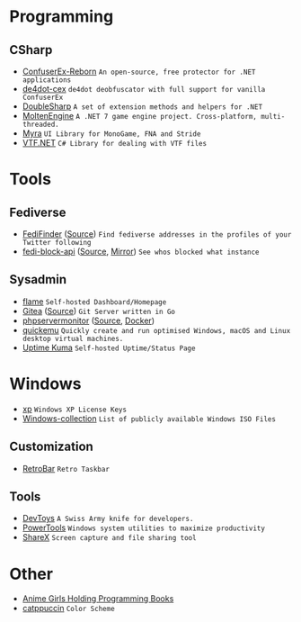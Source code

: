 # Programming
## CSharp
- [ConfuserEx-Reborn](https://github.com/CubeCoders/ConfuserEx-Reborn) `An open-source, free protector for .NET applications`
- [de4dot-cex](https://github.com/ViRb3/de4dot-cex) `de4dot deobfuscator with full support for vanilla ConfuserEx`
- [DoubleSharp](https://github.com/daeken/DoubleSharp) `A set of extension methods and helpers for .NET`
- [MoltenEngine](https://github.com/Syncaidius/MoltenEngine) `A .NET 7 game engine project. Cross-platform, multi-threaded.`
- [Myra](https://github.com/rds1983/Myra) `UI Library for MonoGame, FNA and Stride`
- [VTF.NET](https://github.com/marv7000/VTF.NET) `C# Library for dealing with VTF files`

# Tools
## Fediverse
- [FediFinder](https://finder.dariox.club) ([Source](https://github.com/lucahammer/fedifinder)) `Find fediverse addresses in the profiles of your Twitter following`
- [fedi-block-api](https://github.com/ktwrd/fedi-block-api-mirror) ([Source](https://gitgud.io/mintplg/fedi-block-api), [Mirror](https://github.com/ktwrd/fedi-block-api-mirror)) `See whos blocked what instance`

## Sysadmin
- [flame](https://github.com/pawelmalak/flame) `Self-hosted Dashboard/Homepage`
- [Gitea](https://gita.io) ([Source](https://github.com/go-gitea/gitea)) `Git Server written in Go`
- [phpservermonitor](https://www.phpservermonitor.org) ([Source](https://github.com/phpservermon/phpservermon), [Docker](https://github.com/phpservermon/docker-phpservermonitor))
- [quickemu](https://github.com/quickemu-project/quickemu) `Quickly create and run optimised Windows, macOS and Linux desktop virtual machines.`
- [Uptime Kuma](https://github.com/louislam/uptime-kuma) `Self-hosted Uptime/Status Page`

# Windows
- [xp](https://github.com/Fuwn/xp) `Windows XP License Keys`
- [Windows-collection](https://github.com/LaoYangList/Windows-collection) `List of publicly available Windows ISO Files`
## Customization
- [RetroBar](https://github.com/dremin/RetroBar) `Retro Taskbar`

## Tools
- [DevToys](https://github.com/veler/DevToys) `A Swiss Army knife for developers.`
- [PowerTools](github.com/microsoft/powertoys) `Windows system utilities to maximize productivity`
- [ShareX](https://github.com/ShareX/ShareX) `Screen capture and file sharing tool`

# Other
- [Anime Girls Holding Programming Books](https://github.com/cat-milk/Anime-Girls-Holding-Programming-Books)
- [catppuccin](https://github.com/catppuccin/) `Color Scheme`
